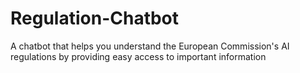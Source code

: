 # Regulation-Chatbot
A chatbot that helps you understand the European Commission's AI regulations by providing easy access to important information
